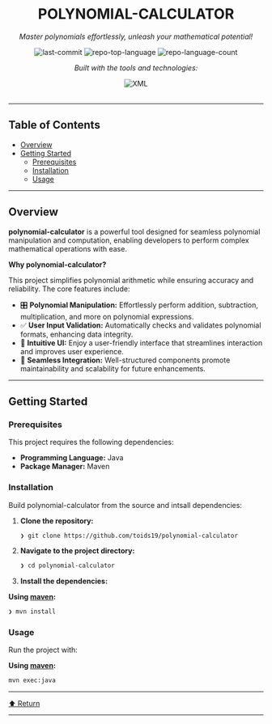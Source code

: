 <div id="top">

<!-- HEADER STYLE: CLASSIC -->
<div align="center">


# POLYNOMIAL-CALCULATOR

<em>Master polynomials effortlessly, unleash your mathematical potential!</em>

<!-- BADGES -->
<img src="https://img.shields.io/github/last-commit/toids19/polynomial-calculator?style=flat&logo=git&logoColor=white&color=0080ff" alt="last-commit">
<img src="https://img.shields.io/github/languages/top/toids19/polynomial-calculator?style=flat&color=0080ff" alt="repo-top-language">
<img src="https://img.shields.io/github/languages/count/toids19/polynomial-calculator?style=flat&color=0080ff" alt="repo-language-count">

<em>Built with the tools and technologies:</em>

<img src="https://img.shields.io/badge/XML-005FAD.svg?style=flat&logo=XML&logoColor=white" alt="XML">

</div>
<br>

---

## Table of Contents

- [Overview](#overview)
- [Getting Started](#getting-started)
    - [Prerequisites](#prerequisites)
    - [Installation](#installation)
    - [Usage](#usage)

---

## Overview

**polynomial-calculator** is a powerful tool designed for seamless polynomial manipulation and computation, enabling developers to perform complex mathematical operations with ease.

**Why polynomial-calculator?**

This project simplifies polynomial arithmetic while ensuring accuracy and reliability. The core features include:

- 🎛️ **Polynomial Manipulation:** Effortlessly perform addition, subtraction, multiplication, and more on polynomial expressions.
- ✅ **User Input Validation:** Automatically checks and validates polynomial formats, enhancing data integrity.
- 🎨 **Intuitive UI:** Enjoy a user-friendly interface that streamlines interaction and improves user experience.
- 🔗 **Seamless Integration:** Well-structured components promote maintainability and scalability for future enhancements.

---

## Getting Started

### Prerequisites

This project requires the following dependencies:

- **Programming Language:** Java
- **Package Manager:** Maven

### Installation

Build polynomial-calculator from the source and intsall dependencies:

1. **Clone the repository:**

    ```sh
    ❯ git clone https://github.com/toids19/polynomial-calculator
    ```

2. **Navigate to the project directory:**

    ```sh
    ❯ cd polynomial-calculator
    ```

3. **Install the dependencies:**

**Using [maven](https://maven.apache.org/):**

```sh
❯ mvn install
```

### Usage

Run the project with:

**Using [maven](https://maven.apache.org/):**

```sh
mvn exec:java
```
---

<div align="left"><a href="#top">⬆ Return</a></div>

---
